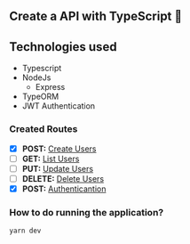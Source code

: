 ## Create a API with TypeScript :rocket:

## Technologies used

* Typescript 
* NodeJs
  * Express
* TypeORM
* JWT Authentication


### Created Routes

- [x] **POST:** [Create Users](http://localhost:3000/users) 
- [ ] **GET:** [List Users](http://localhost:3000/users/list)
- [ ] **PUT:**  [Update Users](http://localhost:3000/users/:id)
- [ ] **DELETE:** [Delete Users](http://localhost:3000/users/:id)
- [x] **POST:** [Authenticantion](http://localhost:3000/users)

### How to do running the application?

```bash
yarn dev
```
